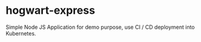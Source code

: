# hogwart-express

Simple Node JS Application for demo purpose, use CI / CD deployment into Kubernetes. 
